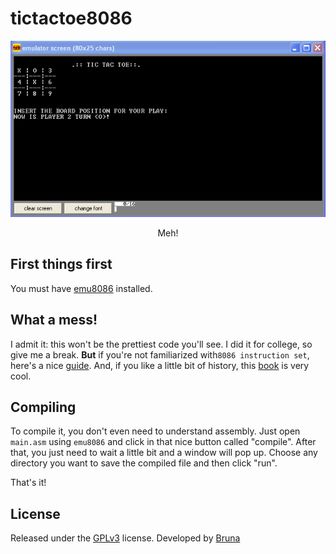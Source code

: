 # tictactoe8086

<div align="center">
  <img src="screenshots/tictactoe.png" alt="Screenshot of TicTacToe running in emu8086 terminal">
  <p>Meh!</p>
</div> 

## First things first
You must have [emu8086](http://www.emu8086.com/) installed.

## What a mess!
I admit it: this won't be the prettiest code you'll see. I did it for college, so give me a break. **But** if you're not familiarized with`8086 instruction set`, here's a nice [guide](http://www.electronics.dit.ie/staff/tscarff/8086_instruction_set/8086_instruction_set.html). And, if you like a little bit of history, this [book](https://github.com/gurugio/book_assembly_8086) is very cool.

## Compiling
To compile it, you don't even need to understand assembly. Just open `main.asm`  using `emu8086` and click in that nice button called "compile". After that, you just need to wait a little bit and a window will pop up. Choose any directory you want to save the compiled file and then click "run".

That's it!

## License
Released under the [GPLv3](LICENSE) license.
Developed by [Bruna](github.com/russibc)

